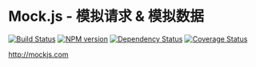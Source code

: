 # Mock.js - 模拟请求 & 模拟数据

[![Build Status](https://api.travis-ci.org/nuysoft/Mock.png?branch=master)](http://travis-ci.org/nuysoft/Mock)
[![NPM version](https://badge.fury.io/js/mockjs.png)](http://badge.fury.io/js/mockjs)
[![Dependency Status](https://gemnasium.com/nuysoft/Mock.png)](https://gemnasium.com/nuysoft/Mock)
[![Coverage Status](https://coveralls.io/repos/nuysoft/Mock/badge.png)](https://coveralls.io/r/nuysoft/Mock)

<http://mockjs.com>